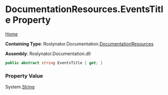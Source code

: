 <a name="_top"></a>

# DocumentationResources\.EventsTitle Property

[Home](../../../../README.md#_top)

**Containing Type**: Roslynator\.Documentation\.[DocumentationResources](../README.md#_top)

**Assembly**: Roslynator\.Documentation\.dll

```csharp
public abstract string EventsTitle { get; }
```

### Property Value

System\.[String](https://docs.microsoft.com/en-us/dotnet/api/system.string)

